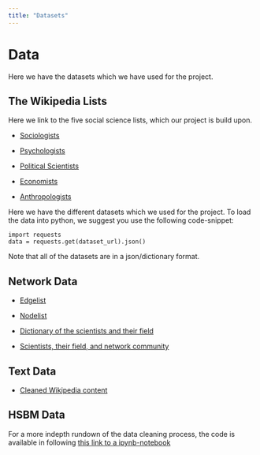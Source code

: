 ```yaml
---
title: "Datasets"
---
```

# **Data**

Here we have the datasets which we have used for the project.

## The Wikipedia Lists
Here we link to the five social science lists, which our project is build upon.

- [Sociologists](https://en.wikipedia.org/wiki/List_of_sociologists)

- [Psychologists](https://en.wikipedia.org/wiki/List_of_psychologists)

- [Political Scientists](https://en.wikipedia.org/wiki/List_of_political_scientists)

- [Economists](https://en.wikipedia.org/wiki/List_of_economists)

- [Anthropologists](https://en.wikipedia.org/wiki/List_of_anthropologists)

Here we have the different datasets which we used for the project. To load the data into python, we suggest you use the following code-snippet:

```tpl
import requests
data = requests.get(dataset_url).json() 
```
Note that all of the datasets are in a json/dictionary format.

## Network Data

- [Edgelist](https://raw.githubusercontent.com/EsbenBL/social_graph_exam/main/edge_list.json)

- [Nodelist](https://raw.githubusercontent.com/EsbenBL/social_graph_exam/main/node_list.json)

- [Dictionary of the scientists and their field](https://raw.githubusercontent.com/EsbenBL/social_graph_exam/main/inv_science_name_dict.json)

- [Scientists, their field, and network community](https://raw.githubusercontent.com/EsbenBL/social_graph_exam/main/name_field_community.json)

## Text Data

- [Cleaned Wikipedia content](https://raw.githubusercontent.com/EsbenBL/social_graph_exam/main/wiki_dict_noname.json)

## HSBM Data

For a more indepth rundown of the data cleaning process, the code is available in following [this link to a ipynb-notebook](https://github.com/EsbenBL/social_graph_exam/blob/main/Explainer_notebook.ipynb)

